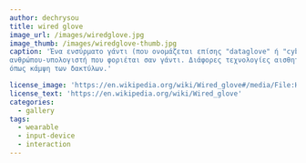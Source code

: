 ```yaml
---
author: dechrysou
title: wired glove
image_url: /images/wiredglove.jpg
image_thumb: /images/wiredglove-thumb.jpg
caption: 'Ένα ενσύρματο γάντι (που ονομάζεται επίσης "dataglove" ή "cyberglove") είναι μια συσκευή εισόδου για αλληλεπίδραση
ανθρώπου-υπολογιστή που φοριέται σαν γάντι. Διάφορες τεχνολογίες αισθητήρων χρησιμοποιούνται για την καταγραφή φυσικών δεδομένων, 
όπως κάμψη των δακτύλων.'

license_image: 'https://en.wikipedia.org/wiki/Wired_glove#/media/File:Head-mounted_display_and_wired_gloves,_Ames_Research_Center.jpg'
license_text: 'https://en.wikipedia.org/wiki/Wired_glove'
categories:
  - gallery
tags:
  - wearable
  - input-device
  - interaction
---
```

